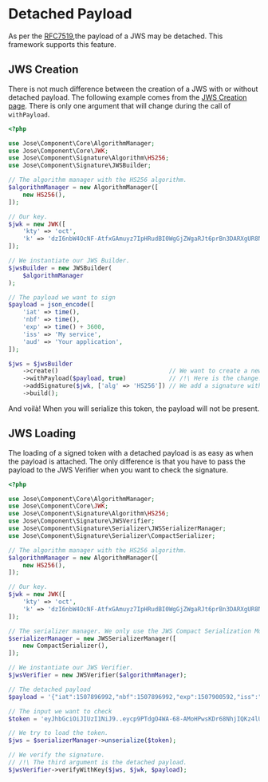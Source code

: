 # Detached Payload

As per the [RFC7519](https://tools.ietf.org/html/rfc7515#appendix-F),the payload of a JWS may be detached. This framework supports this feature.

## JWS Creation

There is not much difference between the creation of a JWS with or without detached payload. The following example comes from the [JWS Creation page](../../the-components/signed-tokens-jws/jws-creation.md). There is only one argument that will change during the call of `withPayload`.

```php
<?php

use Jose\Component\Core\AlgorithmManager;
use Jose\Component\Core\JWK;
use Jose\Component\Signature\Algorithm\HS256;
use Jose\Component\Signature\JWSBuilder;

// The algorithm manager with the HS256 algorithm.
$algorithmManager = new AlgorithmManager([
    new HS256(),
]);

// Our key.
$jwk = new JWK([
    'kty' => 'oct',
    'k' => 'dzI6nbW4OcNF-AtfxGAmuyz7IpHRudBI0WgGjZWgaRJt6prBn3DARXgUR8NVwKhfL43QBIU2Un3AvCGCHRgY4TbEqhOi8-i98xxmCggNjde4oaW6wkJ2NgM3Ss9SOX9zS3lcVzdCMdum-RwVJ301kbin4UtGztuzJBeg5oVN00MGxjC2xWwyI0tgXVs-zJs5WlafCuGfX1HrVkIf5bvpE0MQCSjdJpSeVao6-RSTYDajZf7T88a2eVjeW31mMAg-jzAWfUrii61T_bYPJFOXW8kkRWoa1InLRdG6bKB9wQs9-VdXZP60Q4Yuj_WZ-lO7qV9AEFrUkkjpaDgZT86w2g',
]);

// We instantiate our JWS Builder.
$jwsBuilder = new JWSBuilder(
    $algorithmManager
);

// The payload we want to sign
$payload = json_encode([
    'iat' => time(),
    'nbf' => time(),
    'exp' => time() + 3600,
    'iss' => 'My service',
    'aud' => 'Your application',
]);

$jws = $jwsBuilder
    ->create()                               // We want to create a new JWS
    ->withPayload($payload, true)            // /!\ Here is the change! We set the payload and we indicate it is detached
    ->addSignature($jwk, ['alg' => 'HS256']) // We add a signature with a simple protected header
    ->build();
```

And voilà! When you will serialize this token, the payload will not be present.

## JWS Loading

The loading of a signed token with a detached payload is as easy as when the payload is attached. The only difference is that you have to pass the payload to the JWS Verifier when you want to check the signature.

```php
<?php

use Jose\Component\Core\AlgorithmManager;
use Jose\Component\Core\JWK;
use Jose\Component\Signature\Algorithm\HS256;
use Jose\Component\Signature\JWSVerifier;
use Jose\Component\Signature\Serializer\JWSSerializerManager;
use Jose\Component\Signature\Serializer\CompactSerializer;

// The algorithm manager with the HS256 algorithm.
$algorithmManager = new AlgorithmManager([
    new HS256(),
]);

// Our key.
$jwk = new JWK([
    'kty' => 'oct',
    'k' => 'dzI6nbW4OcNF-AtfxGAmuyz7IpHRudBI0WgGjZWgaRJt6prBn3DARXgUR8NVwKhfL43QBIU2Un3AvCGCHRgY4TbEqhOi8-i98xxmCggNjde4oaW6wkJ2NgM3Ss9SOX9zS3lcVzdCMdum-RwVJ301kbin4UtGztuzJBeg5oVN00MGxjC2xWwyI0tgXVs-zJs5WlafCuGfX1HrVkIf5bvpE0MQCSjdJpSeVao6-RSTYDajZf7T88a2eVjeW31mMAg-jzAWfUrii61T_bYPJFOXW8kkRWoa1InLRdG6bKB9wQs9-VdXZP60Q4Yuj_WZ-lO7qV9AEFrUkkjpaDgZT86w2g',
]);

// The serializer manager. We only use the JWS Compact Serialization Mode.
$serializerManager = new JWSSerializerManager([
    new CompactSerializer(),
]);

// We instantiate our JWS Verifier.
$jwsVerifier = new JWSVerifier($algorithmManager);

// The detached payload
$payload = '{"iat":1507896992,"nbf":1507896992,"exp":1507900592,"iss":"My service","aud":"Your application"}';

// The input we want to check
$token = 'eyJhbGciOiJIUzI1NiJ9..eycp9PTdgO4WA-68-AMoHPwsKDr68NhjIQKz4lUkiI0';

// We try to load the token.
$jws = $serializerManager->unserialize($token);

// We verify the signature.
// /!\ The third argument is the detached payload.
$jwsVerifier->verifyWithKey($jws, $jwk, $payload);
```
